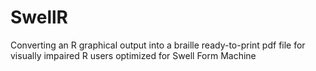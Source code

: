 # SwellR
Converting an R graphical output into a braille ready-to-print pdf file for visually impaired R users optimized for Swell Form Machine

